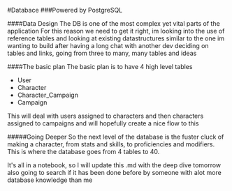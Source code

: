 #Databace
###Powered by PostgreSQL

####Data Design
The DB is one of the most complex yet vital parts of the application
For this reason we need to get it right, im looking into the use of 
reference tables and looking at existing datastructures similar to
the one im wanting to build after having a long chat with another dev 
deciding on tables and links, going from three to many, many tables and ideas

####The basic plan
The basic plan is to have 4 high level tables
* User
* Character
* Character_Campaign
* Campaign

This will deal with users assigned to characters and then characters assigned
to campaigns and will hopefully create a nice flow to this

#####Going Deeper
So the next level of the database is the fuster cluck of making a 
character, from stats and skills, to proficiencies and modifiers. 
This is where the database goes from 4 tables to 40.
 
 It's all in a notebook, so I will update this .md with the deep dive tomorrow
 also going to search if it has been done before by someone with alot
 more database knowledge than me
